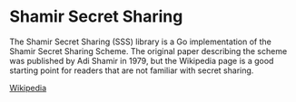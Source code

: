 # Shamir Secret Sharing

The Shamir Secret Sharing (SSS) library is a Go implementation of the Shamir Secret Sharing Scheme. The original paper describing the scheme was published by Adi Shamir in 1979, but the Wikipedia page is a good starting point for readers that are not familiar with secret sharing. 

[Wikipedia](https://en.wikipedia.org/wiki/Shamir%27s_Secret_Sharing)
